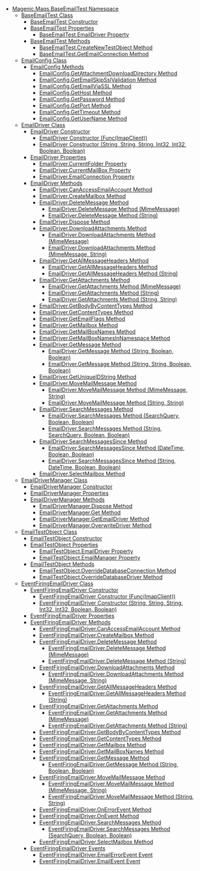 - [Magenic.Maqs.BaseEmailTest Namespace](MAQS_5/Email_AUTOGENERATED/Magenic-Maqs-BaseEmailTest_Namespace)
  - [BaseEmailTest Class](MAQS_5/Email_AUTOGENERATED/BaseEmailTest_Class)
    - [BaseEmailTest Constructor](MAQS_5/Email_AUTOGENERATED/BaseEmailTest_Constructor)
    - [BaseEmailTest Properties](MAQS_5/Email_AUTOGENERATED/BaseEmailTest_Properties)
      - [BaseEmailTest.EmailDriver Property](MAQS_5/Email_AUTOGENERATED/BaseEmailTest-EmailDriver_Property)
    - [BaseEmailTest Methods](MAQS_5/Email_AUTOGENERATED/BaseEmailTest_Methods)
      - [BaseEmailTest.CreateNewTestObject Method](MAQS_5/Email_AUTOGENERATED/BaseEmailTest-CreateNewTestObject_Method)
      - [BaseEmailTest.GetEmailConnection Method](MAQS_5/Email_AUTOGENERATED/BaseEmailTest-GetEmailConnection_Method)
  - [EmailConfig Class](MAQS_5/Email_AUTOGENERATED/EmailConfig_Class)
    - [EmailConfig Methods](MAQS_5/Email_AUTOGENERATED/EmailConfig_Methods)
      - [EmailConfig.GetAttachmentDownloadDirectory Method](MAQS_5/Email_AUTOGENERATED/EmailConfig-GetAttachmentDownloadDirectory_Method)
      - [EmailConfig.GetEmailSkipSslValidation Method](MAQS_5/Email_AUTOGENERATED/EmailConfig-GetEmailSkipSslValidation_Method)
      - [EmailConfig.GetEmailViaSSL Method](MAQS_5/Email_AUTOGENERATED/EmailConfig-GetEmailViaSSL_Method)
      - [EmailConfig.GetHost Method](MAQS_5/Email_AUTOGENERATED/EmailConfig-GetHost_Method)
      - [EmailConfig.GetPassword Method](MAQS_5/Email_AUTOGENERATED/EmailConfig-GetPassword_Method)
      - [EmailConfig.GetPort Method](MAQS_5/Email_AUTOGENERATED/EmailConfig-GetPort_Method)
      - [EmailConfig.GetTimeout Method](MAQS_5/Email_AUTOGENERATED/EmailConfig-GetTimeout_Method)
      - [EmailConfig.GetUserName Method](MAQS_5/Email_AUTOGENERATED/EmailConfig-GetUserName_Method)
  - [EmailDriver Class](MAQS_5/Email_AUTOGENERATED/EmailDriver_Class)
    - [EmailDriver Constructor](MAQS_5/Email_AUTOGENERATED/EmailDriver_Constructor)
      - [EmailDriver Constructor (Func(ImapClient))](MAQS_5/Email_AUTOGENERATED/EmailDriver_Constructor_(Func(ImapClient)))
      - [EmailDriver Constructor (String, String, String, Int32, Int32, Boolean, Boolean)](MAQS_5/Email_AUTOGENERATED/EmailDriver_Constructor_(String,_String,_String,_Int32,_Int32,_Boolean,_Boolean))
    - [EmailDriver Properties](MAQS_5/Email_AUTOGENERATED/EmailDriver_Properties)
      - [EmailDriver.CurrentFolder Property](MAQS_5/Email_AUTOGENERATED/EmailDriver-CurrentFolder_Property)
      - [EmailDriver.CurrentMailBox Property](MAQS_5/Email_AUTOGENERATED/EmailDriver-CurrentMailBox_Property)
      - [EmailDriver.EmailConnection Property](MAQS_5/Email_AUTOGENERATED/EmailDriver-EmailConnection_Property)
    - [EmailDriver Methods](MAQS_5/Email_AUTOGENERATED/EmailDriver_Methods)
      - [EmailDriver.CanAccessEmailAccount Method](MAQS_5/Email_AUTOGENERATED/EmailDriver-CanAccessEmailAccount_Method)
      - [EmailDriver.CreateMailbox Method](MAQS_5/Email_AUTOGENERATED/EmailDriver-CreateMailbox_Method)
      - [EmailDriver.DeleteMessage Method](MAQS_5/Email_AUTOGENERATED/EmailDriver-DeleteMessage_Method)
        - [EmailDriver.DeleteMessage Method (MimeMessage)](MAQS_5/Email_AUTOGENERATED/EmailDriver-DeleteMessage_Method_(MimeMessage))
        - [EmailDriver.DeleteMessage Method (String)](MAQS_5/Email_AUTOGENERATED/EmailDriver-DeleteMessage_Method_(String))
      - [EmailDriver.Dispose Method](MAQS_5/Email_AUTOGENERATED/EmailDriver-Dispose_Method)
      - [EmailDriver.DownloadAttachments Method](MAQS_5/Email_AUTOGENERATED/EmailDriver-DownloadAttachments_Method)
        - [EmailDriver.DownloadAttachments Method (MimeMessage)](MAQS_5/Email_AUTOGENERATED/EmailDriver-DownloadAttachments_Method_(MimeMessage))
        - [EmailDriver.DownloadAttachments Method (MimeMessage, String)](MAQS_5/Email_AUTOGENERATED/EmailDriver-DownloadAttachments_Method_(MimeMessage,_String))
      - [EmailDriver.GetAllMessageHeaders Method](MAQS_5/Email_AUTOGENERATED/EmailDriver-GetAllMessageHeaders_Method())
        - [EmailDriver.GetAllMessageHeaders Method](MAQS_5/Email_AUTOGENERATED/EmailDriver-GetAllMessageHeaders_Method)
        - [EmailDriver.GetAllMessageHeaders Method (String)](MAQS_5/Email_AUTOGENERATED/EmailDriver-GetAllMessageHeaders_Method_(String))
      - [EmailDriver.GetAttachments Method](MAQS_5/Email_AUTOGENERATED/EmailDriver-GetAttachments_Method)
        - [EmailDriver.GetAttachments Method (MimeMessage)](MAQS_5/Email_AUTOGENERATED/EmailDriver-GetAttachments_Method_(MimeMessage))
        - [EmailDriver.GetAttachments Method (String)](MAQS_5/Email_AUTOGENERATED/EmailDriver-GetAttachments_Method_(String))
        - [EmailDriver.GetAttachments Method (String, String)](MAQS_5/Email_AUTOGENERATED/EmailDriver-GetAttachments_Method_(String,_String))
      - [EmailDriver.GetBodyByContentTypes Method](MAQS_5/Email_AUTOGENERATED/EmailDriver-GetBodyByContentTypes_Method)
      - [EmailDriver.GetContentTypes Method](MAQS_5/Email_AUTOGENERATED/EmailDriver-GetContentTypes_Method)
      - [EmailDriver.GetEmailFlags Method](MAQS_5/Email_AUTOGENERATED/EmailDriver-GetEmailFlags_Method)
      - [EmailDriver.GetMailbox Method](MAQS_5/Email_AUTOGENERATED/EmailDriver-GetMailbox_Method)
      - [EmailDriver.GetMailBoxNames Method](MAQS_5/Email_AUTOGENERATED/EmailDriver-GetMailBoxNames_Method)
      - [EmailDriver.GetMailBoxNamesInNamespace Method](MAQS_5/Email_AUTOGENERATED/EmailDriver-GetMailBoxNamesInNamespace_Method)
      - [EmailDriver.GetMessage Method](MAQS_5/Email_AUTOGENERATED/EmailDriver-GetMessage_Method)
        - [EmailDriver.GetMessage Method (String, Boolean, Boolean)](MAQS_5/Email_AUTOGENERATED/EmailDriver-GetMessage_Method_(String,_Boolean,_Boolean))
        - [EmailDriver.GetMessage Method (String, String, Boolean, Boolean)](MAQS_5/Email_AUTOGENERATED/EmailDriver-GetMessage_Method_(String,_String,_Boolean,_Boolean))
      - [EmailDriver.GetUniqueIDString Method](MAQS_5/Email_AUTOGENERATED/EmailDriver-GetUniqueIDString_Method)
      - [EmailDriver.MoveMailMessage Method](MAQS_5/Email_AUTOGENERATED/EmailDriver-MoveMailMessage_Method)
        - [EmailDriver.MoveMailMessage Method (MimeMessage, String)](MAQS_5/Email_AUTOGENERATED/EmailDriver-MoveMailMessage_Method_(MimeMessage,_String))
        - [EmailDriver.MoveMailMessage Method (String, String)](MAQS_5/Email_AUTOGENERATED/EmailDriver-MoveMailMessage_Method_(String,_String))
      - [EmailDriver.SearchMessages Method](MAQS_5/Email_AUTOGENERATED/EmailDriver-SearchMessages_Method)
        - [EmailDriver.SearchMessages Method (SearchQuery, Boolean, Boolean)](MAQS_5/Email_AUTOGENERATED/EmailDriver-SearchMessages_Method_(SearchQuery,_Boolean,_Boolean))
        - [EmailDriver.SearchMessages Method (String, SearchQuery, Boolean, Boolean)](MAQS_5/Email_AUTOGENERATED/EmailDriver-SearchMessages_Method_(String,_SearchQuery,_Boolean,_Boolean))
      - [EmailDriver.SearchMessagesSince Method](MAQS_5/Email_AUTOGENERATED/EmailDriver-SearchMessagesSince_Method)
        - [EmailDriver.SearchMessagesSince Method (DateTime, Boolean, Boolean)](MAQS_5/Email_AUTOGENERATED/EmailDriver-SearchMessagesSince_Method_(DateTime,_Boolean,_Boolean))
        - [EmailDriver.SearchMessagesSince Method (String, DateTime, Boolean, Boolean)](MAQS_5/Email_AUTOGENERATED/EmailDriver-SearchMessagesSince_Method_(String,_DateTime,_Boolean,_Boolean))
      - [EmailDriver.SelectMailbox Method](MAQS_5/Email_AUTOGENERATED/EmailDriver-SelectMailbox_Method)
  - [EmailDriverManager Class](MAQS_5/Email_AUTOGENERATED/EmailDriverManager_Class)
    - [EmailDriverManager Constructor](MAQS_5/Email_AUTOGENERATED/EmailDriverManager_Constructor)
    - [EmailDriverManager Properties](MAQS_5/Email_AUTOGENERATED/EmailDriverManager_Properties)
    - [EmailDriverManager Methods](MAQS_5/Email_AUTOGENERATED/EmailDriverManager_Methods)
      - [EmailDriverManager.Dispose Method](MAQS_5/Email_AUTOGENERATED/EmailDriverManager-Dispose_Method)
      - [EmailDriverManager.Get Method](MAQS_5/Email_AUTOGENERATED/EmailDriverManager-Get_Method)
      - [EmailDriverManager.GetEmailDriver Method](MAQS_5/Email_AUTOGENERATED/EmailDriverManager-GetEmailDriver_Method)
      - [EmailDriverManager.OverwriteDriver Method](MAQS_5/Email_AUTOGENERATED/EmailDriverManager-OverwriteDriver_Method)
  - [EmailTestObject Class](MAQS_5/Email_AUTOGENERATED/EmailTestObject_Class)
    - [EmailTestObject Constructor](MAQS_5/Email_AUTOGENERATED/EmailTestObject_Constructor)
    - [EmailTestObject Properties](MAQS_5/Email_AUTOGENERATED/EmailTestObject_Properties)
      - [EmailTestObject.EmailDriver Property](MAQS_5/Email_AUTOGENERATED/EmailTestObject-EmailDriver_Property)
      - [EmailTestObject.EmailManager Property](MAQS_5/Email_AUTOGENERATED/EmailTestObject-EmailManager_Property)
    - [EmailTestObject Methods](MAQS_5/Email_AUTOGENERATED/EmailTestObject_Methods)
      - [EmailTestObject.OverrideDatabaseConnection Method](MAQS_5/Email_AUTOGENERATED/EmailTestObject-OverrideDatabaseConnection_Method)
      - [EmailTestObject.OverrideDatabaseDriver Method](MAQS_5/Email_AUTOGENERATED/EmailTestObject-OverrideDatabaseDriver_Method)
  - [EventFiringEmailDriver Class](MAQS_5/Email_AUTOGENERATED/EventFiringEmailDriver_Class)
    - [EventFiringEmailDriver Constructor](MAQS_5/Email_AUTOGENERATED/EventFiringEmailDriver_Constructor)
      - [EventFiringEmailDriver Constructor (Func(ImapClient))](MAQS_5/Email_AUTOGENERATED/EventFiringEmailDriver_Constructor_(Func(ImapClient)))
      - [EventFiringEmailDriver Constructor (String, String, String, Int32, Int32, Boolean, Boolean)](MAQS_5/Email_AUTOGENERATED/EventFiringEmailDriver_Constructor_(String,_String,_String,_Int32,_Int32,_Boolean,_Boolean))
    - [EventFiringEmailDriver Properties](MAQS_5/Email_AUTOGENERATED/EventFiringEmailDriver_Properties)
    - [EventFiringEmailDriver Methods](MAQS_5/Email_AUTOGENERATED/EventFiringEmailDriver_Methods)
      - [EventFiringEmailDriver.CanAccessEmailAccount Method](MAQS_5/Email_AUTOGENERATED/EventFiringEmailDriver-CanAccessEmailAccount_Method)
      - [EventFiringEmailDriver.CreateMailbox Method](MAQS_5/Email_AUTOGENERATED/EventFiringEmailDriver-CreateMailbox_Method)
      - [EventFiringEmailDriver.DeleteMessage Method](MAQS_5/Email_AUTOGENERATED/EventFiringEmailDriver-DeleteMessage_Method)
        - [EventFiringEmailDriver.DeleteMessage Method (MimeMessage)](MAQS_5/Email_AUTOGENERATED/EventFiringEmailDriver-DeleteMessage_Method_(MimeMessage))
        - [EventFiringEmailDriver.DeleteMessage Method (String)](MAQS_5/Email_AUTOGENERATED/EventFiringEmailDriver-DeleteMessage_Method_(String))
      - [EventFiringEmailDriver.DownloadAttachments Method](MAQS_5/Email_AUTOGENERATED/EventFiringEmailDriver-DownloadAttachments_Method)
        - [EventFiringEmailDriver.DownloadAttachments Method (MimeMessage, String)](MAQS_5/Email_AUTOGENERATED/EventFiringEmailDriver-DownloadAttachments_Method_(MimeMessage,_String))
      - [EventFiringEmailDriver.GetAllMessageHeaders Method](MAQS_5/Email_AUTOGENERATED/EventFiringEmailDriver-GetAllMessageHeaders_Method)
        - [EventFiringEmailDriver.GetAllMessageHeaders Method (String)](MAQS_5/Email_AUTOGENERATED/EventFiringEmailDriver-GetAllMessageHeaders_Method_(String))
      - [EventFiringEmailDriver.GetAttachments Method](MAQS_5/Email_AUTOGENERATED/EventFiringEmailDriver-GetAttachments_Method)
        - [EventFiringEmailDriver.GetAttachments Method (MimeMessage)](MAQS_5/Email_AUTOGENERATED/EventFiringEmailDriver-GetAttachments_Method_(MimeMessage))
        - [EventFiringEmailDriver.GetAttachments Method (String)](MAQS_5/Email_AUTOGENERATED/EventFiringEmailDriver-GetAttachments_Method_(String))
      - [EventFiringEmailDriver.GetBodyByContentTypes Method](MAQS_5/Email_AUTOGENERATED/EventFiringEmailDriver-GetBodyByContentTypes_Method)
      - [EventFiringEmailDriver.GetContentTypes Method](MAQS_5/Email_AUTOGENERATED/EventFiringEmailDriver-GetContentTypes_Method)
      - [EventFiringEmailDriver.GetMailbox Method](MAQS_5/Email_AUTOGENERATED/EventFiringEmailDriver-GetMailbox_Method)
      - [EventFiringEmailDriver.GetMailBoxNames Method](MAQS_5/Email_AUTOGENERATED/EventFiringEmailDriver-GetMailBoxNames_Method)
      - [EventFiringEmailDriver.GetMessage Method](MAQS_5/Email_AUTOGENERATED/EventFiringEmailDriver-GetMessage_Method)
        - [EventFiringEmailDriver.GetMessage Method (String, Boolean, Boolean)](MAQS_5/Email_AUTOGENERATED/EventFiringEmailDriver-GetMessage_Method_(String,_Boolean,_Boolean))
      - [EventFiringEmailDriver.MoveMailMessage Method](MAQS_5/Email_AUTOGENERATED/EventFiringEmailDriver-MoveMailMessage_Method)
        - [EventFiringEmailDriver.MoveMailMessage Method (MimeMessage, String)](MAQS_5/Email_AUTOGENERATED/EventFiringEmailDriver-MoveMailMessage_Method_(MimeMessage,_String))
        - [EventFiringEmailDriver.MoveMailMessage Method (String, String)](MAQS_5/Email_AUTOGENERATED/EventFiringEmailDriver-MoveMailMessage_Method_(String,_String))
      - [EventFiringEmailDriver.OnErrorEvent Method](MAQS_5/Email_AUTOGENERATED/EventFiringEmailDriver-OnErrorEvent_Method)
      - [EventFiringEmailDriver.OnEvent Method](MAQS_5/Email_AUTOGENERATED/EventFiringEmailDriver-OnEvent_Method)
      - [EventFiringEmailDriver.SearchMessages Method](MAQS_5/Email_AUTOGENERATED/EventFiringEmailDriver-SearchMessages_Method)
        - [EventFiringEmailDriver.SearchMessages Method (SearchQuery, Boolean, Boolean)](MAQS_5/Email_AUTOGENERATED/EventFiringEmailDriver-SearchMessages_Method_(SearchQuery,_Boolean,_Boolean))
      - [EventFiringEmailDriver.SelectMailbox Method](MAQS_5/Email_AUTOGENERATED/EventFiringEmailDriver-SelectMailbox_Method)
    - [EventFiringEmailDriver Events](MAQS_5/Email_AUTOGENERATED/EventFiringEmailDriver_Events)
      - [EventFiringEmailDriver.EmailErrorEvent Event](MAQS_5/Email_AUTOGENERATED/EventFiringEmailDriver-EmailErrorEvent_Event)
      - [EventFiringEmailDriver.EmailEvent Event](MAQS_5/Email_AUTOGENERATED/EventFiringEmailDriver-EmailEvent_Event)